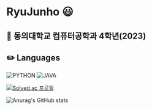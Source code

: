 # RyuJunho :smiley:
## :office: 동의대학교 컴퓨터공학과 4학년(2023)


## :pencil2: Languages 
![PYTHON](https://img.shields.io/badge/PYTHON-0696D7?style=plastic&logo=Python&logoColor=white)      ![JAVA](https://img.shields.io/badge/JAVA-007396?style=plastic&logo=Java&logoColor=white)

[![Solved.ac
프로필](http://mazassumnida.wtf/api/v2/generate_badge?boj=20183026)](https://solved.ac/20183026)

![Anurag's GitHub stats](https://github-readme-stats.vercel.app/api?username=RyuJunho&show_icons=true)
